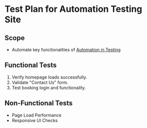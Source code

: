 # Test Plan for Automation Testing Site

## Scope
- Automate key functionalities of [Automation in Testing](https://automationintesting.online/)

## Functional Tests
1. Verify homepage loads successfully.
2. Validate "Contact Us" form.
3. Test booking login and functionality.

## Non-Functional Tests
- Page Load Performance
- Responsive UI Checks
